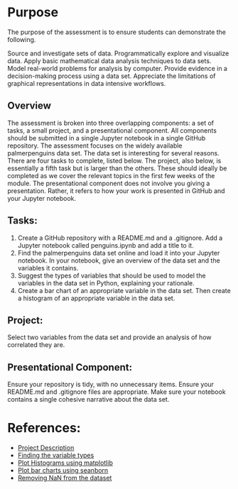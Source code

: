 # Purpose
The purpose of the assessment is to ensure students can demonstrate the following.

Source and investigate sets of data.
Programmatically explore and visualize data.
Apply basic mathematical data analysis techniques to data sets.
Model real-world problems for analysis by computer.
Provide evidence in a decision-making process using a data set.
Appreciate the limitations of graphical representations in data intensive workflows.

## Overview
The assessment is broken into three overlapping components: a set of tasks, a small project, and a presentational component. All components should be submitted in a single Jupyter notebook in a single GitHub repository. 
The assessment focuses on the widely available palmerpenguins data set. The data set is interesting for several reasons.
There are four tasks to complete, listed below. The project, also below, is essentially a fifth task but is larger than the others. These should ideally be completed as we cover the relevant topics in the first few weeks of the module.
The presentational component does not involve you giving a presentation. Rather, it refers to how your work is presented in GitHub and your Jupyter notebook.

## Tasks:

1. Create a GitHub repository with a README.md and a .gitignore. Add a Jupyter notebook called penguins.ipynb and add a title to it.
2. Find the palmerpenguins data set online and load it into your Jupyter notebook. In your notebook, give an overview of the data set and the variables it contains.
3. Suggest the types of variables that should be used to model the variables in the data set in Python, explaining your rationale.
4. Create a bar chart of an appropriate variable in the data set. Then create a histogram of an appropriate variable in the data set.

## Project:
Select two variables from the data set and provide an analysis of how correlated they are.

## Presentational Component:
Ensure your repository is tidy, with no unnecessary items. Ensure your README.md and .gitignore files are appropriate. Make sure your notebook contains a single cohesive narrative about the data set.

# References:
- [Project Description](https://ianmcloughlin.github.io/2324_principles_of_data_analytics/)
- [Finding the variable types](https://www.w3schools.com/python/pandas/ref_df_dtypes.asp)
- [Plot Histograms using matplotlib](https://matplotlib.org/stable/gallery/statistics/hist.html#histograms)
- [Plot bar charts using seanborn](https://seaborn.pydata.org/generated/seaborn.barplot.html)
- [Removing NaN from the dataset](https://www.statology.org/numpy-remove-nan/)